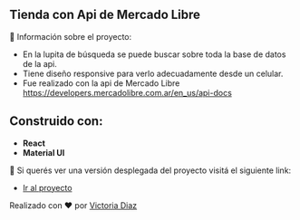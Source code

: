 ## Tienda con Api de Mercado Libre

📌 Información sobre el proyecto:

- En la lupita de búsqueda se puede buscar sobre toda la base de datos de la api.
- Tiene diseño responsive para verlo adecuadamente desde un celular.
- Fue realizado con la api de Mercado Libre https://developers.mercadolibre.com.ar/en_us/api-docs

## Construido con:

- **React**
- **Material UI**

📲 Si querés ver una versión desplegada del proyecto visitá el siguiente link:

- [Ir al proyecto](https://api-mercadolibre-react.netlify.app/)

Realizado con ❤️ por [Victoria Diaz](https://github.com/diazvic)
